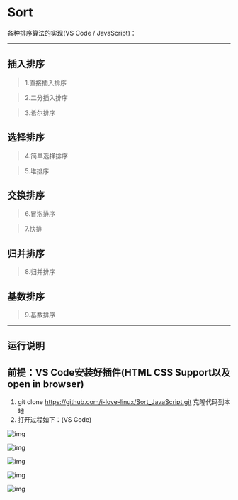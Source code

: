 # Sort

各种排序算法的实现(VS Code / JavaScript)：

------

## 插入排序

> 1.直接插入排序

> 2.二分插入排序

> 3.希尔排序

## 选择排序

> 4.简单选择排序

> 5.堆排序

## 交换排序

> 6.冒泡排序

> 7.快排

## 归并排序

> 8.归并排序

## 基数排序

> 9.基数排序

------

## 运行说明

## 前提：VS Code安装好插件(HTML CSS Support以及open in browser)

1. git clone https://github.com/i-love-linux/Sort_JavaScript.git 克隆代码到本地
2. 打开过程如下：(VS Code)

![img](https://github.com/i-love-linux/Sort_JavaScript/blob/master/image/1.png)

![img](https://github.com/i-love-linux/Sort_JavaScript/blob/master/image/2.png)

![img](https://github.com/i-love-linux/Sort_JavaScript/blob/master/image/3.png)

![img](https://github.com/i-love-linux/Sort_JavaScript/blob/master/image/4.png)

![img](https://github.com/i-love-linux/Sort_JavaScript/blob/master/image/5.png)